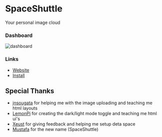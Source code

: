 # SpaceShuttle
Your personal image cloud


### Dashboard

![dashboard](https://sleep.deta.dev/cdn/space_shuttle_shdashboard.png)

### Links

- [Website](https://spaceshuttle.deta.dev/)
- [Install](https://alpha.deta.space/discovery/spaceshuttle-sbm-v0.1.0)

## Special Thanks
- [jnsougata](https://github.com/jnsougata) for helping me with the image uploading and teaching me html layouts
- [LemonPi](https://github.com/LemonPi314) for creating the dark/light mode toggle and teaching me html ui's
- [Xeust](https://github.com/xeust) for giving feedback and helping me setup deta space
- [Mustafa](https://github.com/abdelhai) for the new name (SpaceShuttle)

